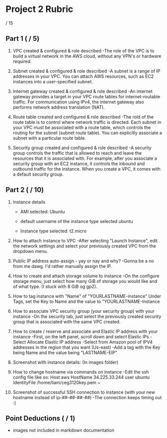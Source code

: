 # Project 2 Rubric

/ 15

## Part 1 ( / 5)


1. VPC created & configured & role described
    -The role of the VPC is to build a virtual network in the AWS cloud, without any VPN's or hardware required. 
    
2. Subnet created & configured & role described
    -A subnet is a range of IP addresses in your VPC. You can attach AWS resources, such as EC2 instances into a user-specified subnet. 
3. Internet gateway created & configured & role described
    -An internet gateway provides a target in your VPC route tables for internet-routable traffic. For communication using IPv4, the internet gateway also      performs network address translation (NAT).
4. Route table created and configured & role described
    -The rold of the route table is to control where network traffic is directed. Each subnet in your VPC must be associated with a route table, which controls the routing for the subnet (subnet route table). You can explicitly associate a subnet with a particular route table.
5. Security group created and configured & role described
    -A security group controls the traffic that is allowed to reach and leave the resources that it is associated with. For example, after you associate a security group with an EC2 instance, it controls the inbound and outbound traffic for the instance. When you create a VPC, it comes with a default security group.

## Part 2 ( / 10)

1. Instance details
   - AMI selected: Ubuntu
   - default username of the instance type selected
        ubuntu

   - Instance type selected: t2.micro
2. How to attach instance to VPC
    -After selecting "Launch Instance", edit the network settings and select your previously created VPC from the dropdown menu. 
3. Public IP address auto-assign - yay or nay and why?
    -Gonna be a no from me dawg. I'd rather manually assign the IP.
4. How to create and attach storage volume to instance
    -On the configure storage menu, just select how many GiB of storage you would like and of what type. (I stuck with 8 GiB og gp2).
5. How to tag instance with "Name" of "YOURLASTNAME-instance"
    Under Tags, set the Key to Name and the value to "YOURLASTNAME-Instance
6. How to associate VPC security group (your security group) with your instance
    -On the security tab, just select the previously created security group that is associated with the same VPC created.
7. How to create / reserve and associate and Elastic IP address with your instance
    -First, on the left panel, scroll down and select Elastic IPs
    -Select Allocate Elastic IP address
    -Select from Amazon pool of IPV4 addresses in the region that you want (Us-east)
    -Add a tag with the Key being Name and the value being "LASTNAME-EIP"
8. Screenshot with instance details: (In images folder)
9. How to change hostname via commands on instance
    -Edit the ssh config file like so: 
    Host aws
        HostName 34.225.33.244
        user ubuntu
        IdentityFile /home/liam/ceg3120key.pem
~

10. Screenshot of successful SSH connection to instance (with your new hostname instead of ip-##-##-##-##)
    -The connection keeps timing out :(
## Point Deductions ( / 1)

- images not included in markdown documentation
